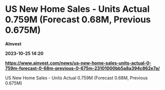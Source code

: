 # US New Home Sales - Units Actual 0.759M (Forecast 0.68M, Previous 0.675M)
**AInvest**

**2023-10-25 14:20**

**https://www.ainvest.com/news/us-new-home-sales-units-actual-0-759m-forecast-0-68m-previous-0-675m-23101000bb5a8a394c862e7a/**

US New Home Sales - Units Actual 0.759M (Forecast 0.68M, Previous 0.675M)